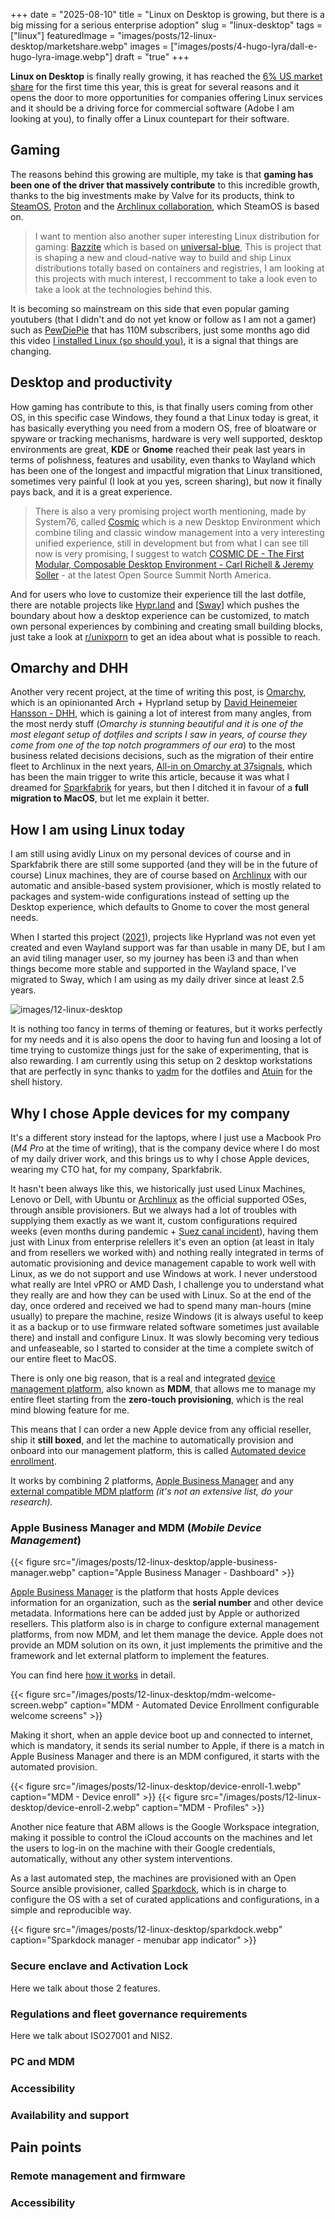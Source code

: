 +++
date = "2025-08-10"
title = "Linux on Desktop is growing, but there is a big missing for a serious enterprise adoption"
slug = "linux-desktop"
tags = ["linux"]
featuredImage = "images/posts/12-linux-desktop/marketshare.webp"
images = ["images/posts/4-hugo-lyra/dall-e-hugo-lyra-image.webp"]
draft = "true"
+++

**Linux on Desktop** is finally really growing, it has reached the [6% US market share](https://www.zdnet.com/article/linux-has-over-6-of-the-desktop-market-yes-you-read-that-right-heres-how/?utm_source=iterable&utm_medium=email&utm_campaign=techtoday&zdee=%5BContact.email_zdee%5D) for the first time this year, this is great for several reasons and it opens the door to more opportunities for companies offering Linux services and it should be a driving force for commercial software (Adobe I am looking at you), to finally offer a Linux countepart for their software.

## Gaming

The reasons behind this growing are multiple, my take is that **gaming has been one of the driver that massively contribute** to this incredible growth, thanks to the big investments make by Valve for its products, think to [SteamOS](https://store.steampowered.com/steamos), [Proton](<https://en.wikipedia.org/wiki/Proton_(software)>) and the [Archlinux collaboration](https://lists.archlinux.org/archives/list/arch-dev-public@lists.archlinux.org/thread/RIZSKIBDSLY4S5J2E2STNP5DH4XZGJMR/), which SteamOS is based on.

> I want to mention also another super interesting Linux distribution for gaming: [Bazzite](https://bazzite.gg/) which is based on [universal-blue](https://universal-blue.org/), This is project that is shaping a new and cloud-native way to build and ship Linux distributions totally based on containers and registries, I am looking at this projects with much interest, I reccomment to take a look even to take a look at the technologies behind this.

It is becoming so mainstream on this side that even popular gaming youtubers (that I didn't and do not yet know or follow as I am not a gamer) such as [PewDiePie](https://www.youtube.com/@PewDiePie) that has 110M subscribers, just some months ago did this video [I installed Linux (so should you)](https://www.youtube.com/watch?v=pVI_smLgTY0), it is a signal that things are changing.

## Desktop and productivity

How gaming has contribute to this, is that finally users coming from other OS, in this specific case Windows, they found a that Linux today is great, it has basically everything you need from a modern OS, free of bloatware or spyware or tracking mechanisms, hardware is very well supported, desktop environments are great, **KDE** or **Gnome** reached their peak last years in terms of polishness, features and usability, even thanks to Wayland which has been one of the longest and impactful migration that Linux transitioned, sometimes very painful (I look at you yes, screen sharing), but now it finally pays back, and it is a great experience.

> There is also a very promising project worth mentioning, made by System76, called [Cosmic](https://system76.com/cosmic) which is a new Desktop Environment which combine tiling and classic window management into a very interesting unified experience, still in development but from what I can see till now is very promising, I suggest to watch [COSMIC DE - The First Modular, Composable Desktop Environment - Carl Richell & Jeremy Soller](https://www.youtube.com/watch?v=fBcfjlFX-xM&t=2206s) - at the latest Open Source Summit North America.

And for users who love to customize their experience till the last dotfile, there are notable projects like [Hypr.land](https://hypr.land) and [[Sway](https://swaywm.org/)] which pushes the boundary about how a desktop experience can be customized, to match own personal experiences by combining and creating small building blocks, just take a look at [r/unixporn](https://www.reddit.com/r/unixporn/) to get an idea about what is possible to reach.

## Omarchy and DHH

Another very recent project, at the time of writing this post, is [Omarchy](https://omarchy.org/), which is an opinionanted Arch + Hyprland setup by [David Heinemeier Hansson - DHH](https://world.hey.com/dhh), which is gaining a lot of interest from many angles, from the most nerdy stuff (_Omarchy is stunning beautiful and it is one of the most elegant setup of dotfiles and scripts I saw in years, of course they come from one of the top notch programmers of our era_) to the most business related decisions decisions, such as the migration of their entire fleet to Archlinux in the next years, [All-in on Omarchy at 37signals](https://world.hey.com/dhh/all-in-on-omarchy-at-37signals-68162450), which has been the main trigger to write this article, because it was what I dreamed for [Sparkfabrik](https://www.sparkfabrik.com) for years, but then I ditched it in favour of a **full migration to MacOS**, but let me explain it better.

## How I am using Linux today

I am still using avidly Linux on my personal devices of course and in Sparkfabrik there are still some supported (and they will be in the future of course) Linux machines, they are of course based on [Archlinux](https://github.com/sparkfabrik/archlinux-ansible-provisioner) with our automatic and ansible-based system provisioner, which is mostly related to packages and system-wide configurations instead of setting up the Desktop experience, which defaults to Gnome to cover the most general needs.

When I started this project ([2021](https://github.com/sparkfabrik/archlinux-ansible-provisioner/commit/c0d4139a82858e9d335c0b9c51d7187ed91a50e4)), projects like Hyprland was not even yet created and even Wayland support was far than usable in many DE, but I am an avid tiling manager user, so my journey has been i3 and than when things become more stable and supported in the Wayland space, I've migrated to Sway, which I am using as my daily driver since at least 2.5 years.

![images/12-linux-desktop](/images/posts/12-linux-desktop/linux-desktop.webp)

It is nothing too fancy in terms of theming or features, but it works perfectly for my needs and it is also opens the door to having fun and loosing a lot of time trying to customize things just for the sake of experimenting, that is also rewarding. I am currently using this setup on 2 desktop workstations that are perfectly in sync thanks to [yadm](https://yadm.io/) for the dotfiles and [Atuin](https://atuin.sh/) for the shell history.

## Why I chose Apple devices for my company

It's a different story instead for the laptops, where I just use a Macbook Pro (_M4 Pro_ at the time of writing), that is the company device where I do most of my daily driver work, and this brings us to why I chose Apple devices, wearing my CTO hat, for my company, Sparkfabrik.

It hasn't been always like this, we historically just used Linux Machines, Lenovo or Dell, with Ubuntu or [Archlinux](https://github.com/sparkfabrik/archlinux-ansible-provisioner) as the official supported OSes, through ansible provisioners.
But we always had a lot of troubles with supplying them exactly as we want it, custom configurations required weeks (even months during pandemic + [Suez canal incident](https://en.wikipedia.org/wiki/2021_Suez_Canal_obstruction)), having them just with Linux from enterprise relellers it's even an option (at least in Italy and from resellers we worked with) and nothing really integrated in terms of automatic provisioning and device management capable to work well with Linux, as we do not support and use Windows at work. I never understood what really are Intel vPRO or AMD Dash, I challenge you to understand what they really are and how they can be used with Linux.
So at the end of the day, once ordered and received we had to spend many man-hours (mine usually) to prepare the machine, resize Windows (it is always useful to keep it as a backup or to use firmware related software sometimes just available there) and install and configure Linux. It was slowly becoming very tedious and unfeaseable, so I started to consider at the time a complete switch of our entire fleet to MacOS.

There is only one big reason, that is a real and integrated [device management platform](https://developer.apple.com/documentation/devicemanagement), also known as **MDM**, that allows me to manage my entire fleet starting from the **zero-touch provisioning**, which is the real mind blowing feature for me.

This means that I can order a new Apple device from any official reseller, ship it **still boxed**, and let the machine to automatically provision and onboard into our management platform, this is called [Automated device enrollment](https://support.apple.com/en-us/102300).

It works by combining 2 platforms, [Apple Business Manager](https://support.apple.com/guide/apple-business-manager/intro-to-apple-business-manager-axm7909096bf/web) and any [external compatible MDM platform](https://en.wikipedia.org/wiki/List_of_mobile_device_management_software) _(it's not an extensive list, do your research)._

### Apple Business Manager and MDM (_Mobile Device Management_)

{{< figure src="/images/posts/12-linux-desktop/apple-business-manager.webp" caption="Apple Business Manager - Dashboard" >}}

[Apple Business Manager](https://support.apple.com/guide/apple-business-manager/intro-to-apple-business-manager-axm7909096bf/web) is the platform that hosts Apple devices information for an organization, such as the **serial number** and other device metadata. Informations here can be added just by Apple or authorized resellers. This platform also is in charge to configure external management platforms, from now MDM, and let them manage the device. Apple does not provide an MDM solution on its own, it just implements the primitive and the framework and let external platform to implement the features.

You can find here [how it works](https://it-training.apple.com/tutorials/deployment/dm005/) in detail.

{{< figure src="/images/posts/12-linux-desktop/mdm-welcome-screen.webp" caption="MDM - Automated Device Enrollment configurable welcome screens" >}}

Making it short, when an apple device boot up and connected to internet, which is mandatory, it sends its serial number to Apple, if there is a match in Apple Business Manager and there is an MDM configured, it starts with the automated provision.

{{< figure src="/images/posts/12-linux-desktop/device-enroll-1.webp" caption="MDM - Device enroll" >}}
{{< figure src="/images/posts/12-linux-desktop/device-enroll-2.webp" caption="MDM - Profiles" >}}

Another nice feature that ABM allows is the Google Workspace integration, making it possible to control the iCloud accounts on the machines and let the users to log-in on the machine with their Google credentials, automatically, without any other system interventions.

As a last automated step, the machines are provisioned with an Open Source ansible provisioner, called [Sparkdock](https://github.com/sparkfabrik/sparkdock), which is in charge to configure the OS with a set of curated applications and configurations, in a simple and reproducible way.

{{< figure src="/images/posts/12-linux-desktop/sparkdock.webp" caption="Sparkdock manager - menubar app indicator" >}}

### Secure enclave and Activation Lock

Here we talk about those 2 features.

### Regulations and fleet governance requirements

Here we talk about ISO27001 and NIS2.

### PC and MDM

### Accessibility

### Availability and support

## Pain points

### Remote management and firmware

### Accessibility
